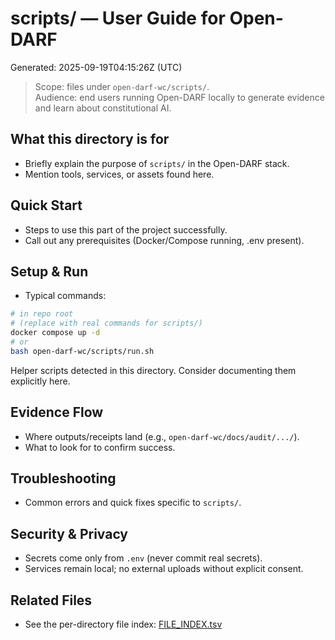 # scripts/ — User Guide for Open-DARF
Generated: 2025-09-19T04:15:26Z (UTC)

> Scope: files under `open-darf-wc/scripts/`.  
> Audience: end users running Open-DARF locally to generate evidence and learn about constitutional AI.

## What this directory is for
- Briefly explain the purpose of `scripts/` in the Open-DARF stack.
- Mention tools, services, or assets found here.

## Quick Start
- Steps to use this part of the project successfully.
- Call out any prerequisites (Docker/Compose running, .env present).

## Setup & Run
- Typical commands:
```bash
# in repo root
# (replace with real commands for scripts/)
docker compose up -d
# or
bash open-darf-wc/scripts/run.sh
```

Helper scripts detected in this directory. Consider documenting them explicitly here.

## Evidence Flow
- Where outputs/receipts land (e.g., `open-darf-wc/docs/audit/.../`).
- What to look for to confirm success.

## Troubleshooting
- Common errors and quick fixes specific to `scripts/`.

## Security & Privacy
- Secrets come only from `.env` (never commit real secrets).
- Services remain local; no external uploads without explicit consent.

## Related Files
- See the per-directory file index: [FILE_INDEX.tsv](./FILE_INDEX.tsv)

